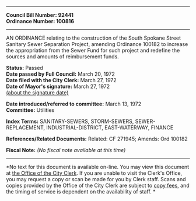 * * * * *  
  
**Council Bill Number: [](#h0)[](#h2)92441**   
**Ordinance Number: 100816**  
  
* * * * *  
  
AN ORDINANCE relating to the construction of the South Spokane Street Sanitary Sewer Separation Project, amending Ordinance 100182 to increase the appropriation from the Sewer Fund for such project and redefine the sources and amounts of reimbursement funds.  
  
**Status:** Passed   
**Date passed by Full Council:** March 20, 1972   
**Date filed with the City Clerk:** March 27, 1972   
**Date of Mayor's signature:** March 27, 1972   
[(about the signature date)](/~public/approvaldate.htm)   
  
  
**Date introduced/referred to committee:** March 13, 1972   
**Committee:** Utilities   
  
**Index Terms:** SANITARY-SEWERS, STORM-SEWERS, SEWER-REPLACEMENT, INDUSTRIAL-DISTRICT, EAST-WATERWAY, FINANCE  
  
**References/Related Documents:** Related: CF 271945; Amends: Ord 100182  
  
**Fiscal Note:** *(No fiscal note available at this time)*  
  
* * * * *  
  
*No text for this document is available on-line. You may view this document at [the Office of the City Clerk](http://www.seattle.gov/leg/clerk/contactUs.htm). If you are unable to visit the Clerk's Office, you may request a copy or scan be made for you by Clerk staff. Scans and copies provided by the Office of the City Clerk are subject to [copy fees](http://clerk.seattle.gov/~public/clerkfees.htm), and the timing of service is dependent on the availability of staff. *  
  
  
